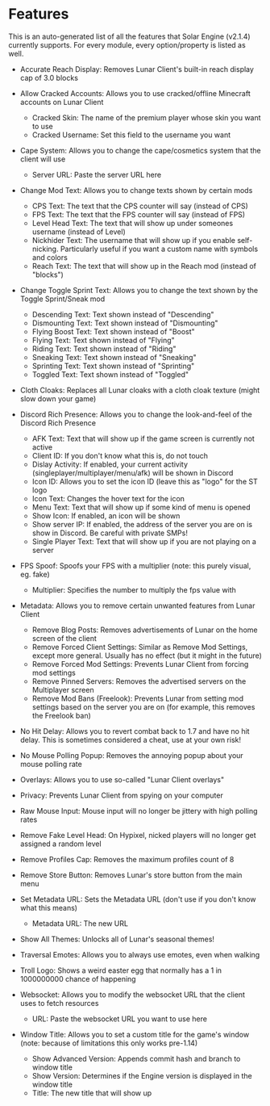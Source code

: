# Features
This is an auto-generated list of all the features that Solar Engine (v2.1.4) currently supports.
For every module, every option/property is listed as well.
- Accurate Reach Display: Removes Lunar Client's built-in reach display cap of 3.0 blocks

- Allow Cracked Accounts: Allows you to use cracked/offline Minecraft accounts on Lunar Client
  - Cracked Skin: The name of the premium player whose skin you want to use
  - Cracked Username: Set this field to the username you want
- Cape System: Allows you to change the cape/cosmetics system that the client will use
  - Server URL: Paste the server URL here
- Change Mod Text: Allows you to change texts shown by certain mods
  - CPS Text: The text that the CPS counter will say (instead of CPS)
  - FPS Text: The text that the FPS counter will say (instead of FPS)
  - Level Head Text: The text that will show up under someones username (instead of Level)
  - Nickhider Text: The username that will show up if you enable self-nicking. Particularly useful if you want a custom name with symbols and colors
  - Reach Text: The text that will show up in the Reach mod (instead of "blocks")
- Change Toggle Sprint Text: Allows you to change the text shown by the Toggle Sprint/Sneak mod
  - Descending Text: Text shown instead of "Descending"
  - Dismounting Text: Text shown instead of "Dismounting"
  - Flying Boost Text: Text shown instead of "Boost"
  - Flying Text: Text shown instead of "Flying"
  - Riding Text: Text shown instead of "Riding"
  - Sneaking Text: Text shown instead of "Sneaking"
  - Sprinting Text: Text shown instead of "Sprinting"
  - Toggled Text: Text shown instead of "Toggled"
- Cloth Cloaks: Replaces all Lunar cloaks with a cloth cloak texture (might slow down your game)

- Discord Rich Presence: Allows you to change the look-and-feel of the Discord Rich Presence
  - AFK Text: Text that will show up if the game screen is currently not active
  - Client ID: If you don't know what this is, do not touch
  - Dislay Activity: If enabled, your current activity (singleplayer/multiplayer/menu/afk) will be shown in Discord
  - Icon ID: Allows you to set the icon ID (leave this as "logo" for the ST logo
  - Icon Text: Changes the hover text for the icon
  - Menu Text: Text that will show up if some kind of menu is opened
  - Show Icon: If enabled, an icon will be shown
  - Show server IP: If enabled, the address of the server you are on is show in Discord. Be careful with private SMPs!
  - Single Player Text: Text that will show up if you are not playing on a server
- FPS Spoof: Spoofs your FPS with a multiplier (note: this purely visual, eg. fake)
  - Multiplier: Specifies the number to multiply the fps value with
- Metadata: Allows you to remove certain unwanted features from Lunar Client
  - Remove Blog Posts: Removes advertisements of Lunar on the home screen of the client
  - Remove Forced Client Settings: Similar as Remove Mod Settings, except more general. Usually has no effect (but it might in the future)
  - Remove Forced Mod Settings: Prevents Lunar Client from forcing mod settings
  - Remove Pinned Servers: Removes the advertised servers on the Multiplayer screen
  - Remove Mod Bans (Freelook): Prevents Lunar from setting mod settings based on the server you are on (for example, this removes the Freelook ban)
- No Hit Delay: Allows you to revert combat back to 1.7 and have no hit delay. This is sometimes considered a cheat, use at your own risk!

- No Mouse Polling Popup: Removes the annoying popup about your mouse polling rate

- Overlays: Allows you to use so-called "Lunar Client overlays"

- Privacy: Prevents Lunar Client from spying on your computer

- Raw Mouse Input: Mouse input will no longer be jittery with high polling rates

- Remove Fake Level Head: On Hypixel, nicked players will no longer get assigned a random level

- Remove Profiles Cap: Removes the maximum profiles count of 8

- Remove Store Button: Removes Lunar's store button from the main menu

- Set Metadata URL: Sets the Metadata URL (don't use if you don't know what this means)
  - Metadata URL: The new URL
- Show All Themes: Unlocks all of Lunar's seasonal themes!

- Traversal Emotes: Allows you to always use emotes, even when walking

- Troll Logo: Shows a weird easter egg that normally has a 1 in 1000000000 chance of happening

- Websocket: Allows you to modify the websocket URL that the client uses to fetch resources
  - URL: Paste the websocket URL you want to use here
- Window Title: Allows you to set a custom title for the game's window (note: because of limitations this only works pre-1.14)
  - Show Advanced Version: Appends commit hash and branch to window title
  - Show Version: Determines if the Engine version is displayed in the window title
  - Title: The new title that will show up